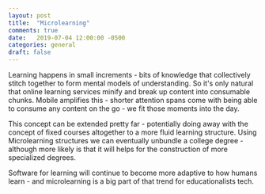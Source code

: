 ```yaml
---
layout: post
title:  "Microlearning"
comments: true
date:   2019-07-04 12:00:00 -0500
categories: general
draft: false
---
```


Learning happens in small increments - bits of knowledge that collectively stitch together to form mental models of understanding. So it's only natural that online learning services minify and break up content into consumable chunks. Mobile amplifies this - shorter attention spans come with being able to consume any content on the go - we fit those moments into the day.

This concept can be extended pretty far - potentially doing away with the concept of fixed courses altogether to a more fluid learning structure. Using Microlearning structures we can eventually unbundle a college degree - although more likely is that it will  helps for the construction of more specialized degrees.

Software for learning will continue to become more adaptive to how humans learn - and microlearning is a big part of that trend for educationalists tech. 